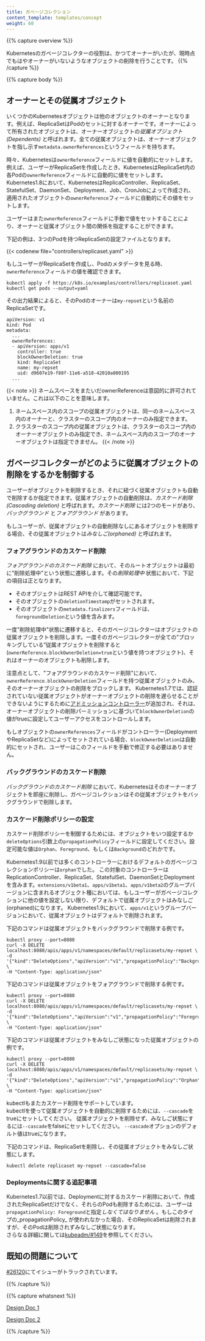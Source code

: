 ```yaml
---
title: ガベージコレクション
content_template: templates/concept
weight: 60
---
```


{{% capture overview %}}

Kubernetesのガベージコレクターの役割は、かつてオーナーがいたが、現時点でもはやオーナーがいないようなオブジェクトの削除を行うことです。
{{% /capture %}}


{{% capture body %}}

## オーナーとその従属オブジェクト

いくつかのKubernetesオブジェクトは他のオブジェクトのオーナーとなります。例えば、ReplicaSetはPodのセットに対するオーナーです。オーナーによって所有されたオブジェクトは、オーナーオブジェクトの*従属オブジェクト(Dependents)* と呼ばれます。全ての従属オブジェクトは、オーナーオブジェクトを指し示す`metadata.ownerReferences`というフィールドを持ちます。

時々、Kubernetesは`ownerReference`フィールドに値を自動的にセットします。例えば、ユーザーがReplicaSetを作成したとき、KubernetesはReplicaSet内の各Podの`ownerReference`フィールドに自動的に値をセットします。Kubernetes1.8において、KubernetesはReplicaController、ReplicaSet、StatefulSet、DaemonSet、Deployment、Job、CronJobによって作成され、適用されたオブジェクトの`ownerReference`フィールドに自動的にその値をセットします。

ユーザーはまた`ownerReference`フィールドに手動で値をセットすることにより、オーナーと従属オブジェクト間の関係を指定することができます。

下記の例は、3つのPodを持つReplicaSetの設定ファイルとなります。

{{< codenew file="controllers/replicaset.yaml" >}}

もしユーザーがReplicaSetを作成し、Podのメタデータを見る時、`ownerReference`フィールドの値を確認できます。

```shell
kubectl apply -f https://k8s.io/examples/controllers/replicaset.yaml
kubectl get pods --output=yaml
```

その出力結果によると、そのPodのオーナーは`my-repset`という名前のReplicaSetです。

```shell
apiVersion: v1
kind: Pod
metadata:
  ...
  ownerReferences:
  - apiVersion: apps/v1
    controller: true
    blockOwnerDeletion: true
    kind: ReplicaSet
    name: my-repset
    uid: d9607e19-f88f-11e6-a518-42010a800195
  ...
```

{{< note >}}
ネームスペースをまたいだownerReferenceは意図的に許可されていません。これは以下のことを意味します。  
1) ネームスペース内のスコープの従属オブジェクトは、同一のネームスペース内のオーナーと、クラスターのスコープ内のオーナーのみ指定できます。  
2) クラスターのスコープ内の従属オブジェクトは、クラスターのスコープ内のオーナーオブジェクトのみ指定でき、ネームスペース内のスコープのオーナーオブジェクトは指定できません。
{{< /note >}}

## ガベージコレクターがどのように従属オブジェクトの削除をするかを制御する

ユーザーがオブジェクトを削除するとき、それに紐づく従属オブジェクトも自動で削除するか指定できます。従属オブジェクトの自動削除は、*カスケード削除(Cascading deletion)* と呼ばれます。*カスケード削除* には2つのモードがあり、*バックグラウンド* と*フォアグラウンド* があります。

もしユーザーが、従属オブジェクトの自動削除なしにあるオブジェクトを削除する場合、その従属オブジェクトは*みなしご(orphaned)* と呼ばれます。

### フォアグラウンドのカスケード削除

*フォアグラウンドのカスケード削除* において、そのルートオブジェクトは最初に"削除処理中"という状態に遷移します。その*削除処理中* 状態において、下記の項目は正となります。

 * そのオブジェクトはREST APIを介して確認可能です。
 * そのオブジェクトの`deletionTimestamp`がセットされます。
 * そのオブジェクトの`metadata.finalizers`フィールドは、`foregroundDeletion`という値を含みます。

一度"削除処理中"状態に遷移すると、そのガベージコレクターはオブジェクトの従属オブジェクトを削除します。一度そのガベージコレクターが全ての”ブロッキングしている”従属オブジェクトを削除すると(`ownerReference.blockOwnerDeletion=true`という値を持つオブジェクト)、それはオーナーのオブジェクトも削除します。

注意点として、"フォアグラウンドのカスケード削除"において、`ownerReference.blockOwnerDeletion`フィールドを持つ従属オブジェクトのみ、そのオーナーオブジェクトの削除をブロックします。
Kubernetes1.7では、認証されていない従属オブジェクトがオーナーオブジェクトの削除を遅らせることができないようにするために[アドミッションコントローラー](/docs/reference/access-authn-authz/admission-controllers/#ownerreferencespermissionenforcement)が追加され、それは、オーナーオブジェクトの削除パーミッションに基づいて`blockOwnerDeletion`の値がtrueに設定してユーザーアクセスをコントロールします。

もしオブジェクトの`ownerReferences`フィールドがコントローラー(DeploymentやReplicaSetなど)によってセットされている場合、`blockOwnerDeletion`は自動的にセットされ、ユーザーはこのフィールドを手動で修正する必要はありません。

### バックグラウンドのカスケード削除

*バックグラウンドのカスケード削除* において、Kubernetesはそのオーナーオブジェクトを即座に削除し、ガベージコレクションはその従属オブジェクトをバックグラウンドで削除します。

### カスケード削除ポリシーの設定

カスケード削除ポリシーを制御するためには、オブジェクトをいつ設定するか`deleteOptions`引数上の`propagationPolicy`フィールドに設定してください。設定可能な値は`Orphan`、`Foreground`、もしくは`Background`のどれかです。

Kubernetes1.9以前では多くのコントローラーにおけるデフォルトのガベージコレクションポリシーは`orphan`でした。
この対象のコントローラーはReplicationController、ReplicaSet、StatefulSet、DaemonSetとDeploymentを含みます。`extensions/v1beta1`、`apps/v1beta1`、`apps/v1beta2`のグループバージョンに含まれるオブジェクト種においては、もしユーザーがガベージコレクションに他の値を設定しない限り、デフォルトで従属オブジェクトはみなしご(orphaned)になります。
Kubernetes1.9において、`apps/v1`というグループバージョンにおいて、従属オブジェクトはデフォルトで削除されます。

下記のコマンドは従属オブジェクトをバックグラウンドで削除する例です。

```shell
kubectl proxy --port=8080
curl -X DELETE localhost:8080/apis/apps/v1/namespaces/default/replicasets/my-repset \
-d '{"kind":"DeleteOptions","apiVersion":"v1","propagationPolicy":"Background"}' \
-H "Content-Type: application/json"
```

下記のコマンドは従属オブジェクトをフォアグラウンドで削除する例です。

```shell
kubectl proxy --port=8080
curl -X DELETE localhost:8080/apis/apps/v1/namespaces/default/replicasets/my-repset \
-d '{"kind":"DeleteOptions","apiVersion":"v1","propagationPolicy":"Foreground"}' \
-H "Content-Type: application/json"
```

下記のコマンドは従属オブジェクトをみなしご状態になった従属オブジェクトの例です。

```shell
kubectl proxy --port=8080
curl -X DELETE localhost:8080/apis/apps/v1/namespaces/default/replicasets/my-repset \
-d '{"kind":"DeleteOptions","apiVersion":"v1","propagationPolicy":"Orphan"}' \
-H "Content-Type: application/json"
```

kubectlもまたカスケード削除をサポートしています。  
kubectlを使って従属オブジェクトを自動的に削除するためには、`--cascade`をtrueにセットしてください。
従属オブジェクトを削除せず、みなしご状態にするには`--cascade`をfalseにセットしてください。
`--cascade`オプションのデフォルト値はtrueになります。

下記のコマンドは、ReplicaSetを削除し、その従属オブジェクトをみなしご状態にします。

```shell
kubectl delete replicaset my-repset --cascade=false
```

### Deploymentsに関する追記事項

Kubernetes1.7以前では、Deploymentに対するカスケード削除において、作成されたReplicaSetだけでなく、それらのPodも削除するためには、ユーザーは`propagationPolicy: Foreground`と指定*しなくてはなりません* 。もしこのタイプの_propagationPolicy_ が使われなかった場合、そのReplicaSetは削除されますが、そのPodは削除されずみなしご状態になります。  
さらなる詳細に関しては[kubeadm/#149](https://github.com/kubernetes/kubeadm/issues/149#issuecomment-284766613)を参照してください。

## 既知の問題について

[#26120](https://github.com/kubernetes/kubernetes/issues/26120)にてイシューがトラックされています。

{{% /capture %}}


{{% capture whatsnext %}}

[Design Doc 1](https://git.k8s.io/community/contributors/design-proposals/api-machinery/garbage-collection.md)

[Design Doc 2](https://git.k8s.io/community/contributors/design-proposals/api-machinery/synchronous-garbage-collection.md)

{{% /capture %}}



